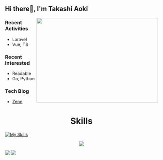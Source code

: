 ## Hi there👋, I'm Takashi Aoki
<div>
  <img align='right' src='https://raw.githubusercontent.com/abhisheknaiidu/abhisheknaiidu/master/code.gif' width=400 height=280>
</div>

### Recent Activities
- Laravel
- Vue, TS

### Recent Interested
- Readable
- Go, Python

### Tech Blog
- [Zenn](https://zenn.dev/takashi5816)

<h1 align="center">Skills</h1>


[![My Skills](https://skillicons.dev/icons?i=js,vue,ts,jquery,php,laravel,symfony,java,mysql,postgres,git,linux,vite,webpack,nodejs,nginx,docker,aws,vscode)](https://skillicons.dev)

<p align="center">
  <img src="https://github-profile-trophy.vercel.app/?username=TakashiAoki5816&theme=onedark">
</p>

<div dir=auto>
  <a href="https://github.comgithub-readme-stats">
    <img align="left" src="https://github-readme-stats.vercel.app/api?username=TakashiAoki5816&show_icons=true&theme=vue-dark" />
  </a>
  <a href="https://github.com/github-readme-stats">
    <img align="left" src="https://github-readme-stats.vercel.app/api/top-langs/?username=TakashiAoki5816&theme=vue-dark" />
  </a>
</div>
